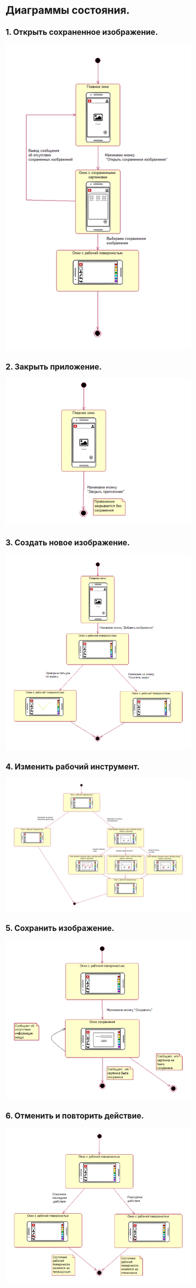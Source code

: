 # Диаграммы состояния.
## 1. Открыть сохраненное изображение.
![](diagramsImg/StateDownload.png)

## 2. Закрыть приложение.
![](diagramsImg/StateClose.png)

## 3. Создать новое изображение.
![](diagramsImg/StateNewImg.png)

## 4. Изменить рабочий инструмент.
![](diagramsImg/StateChangeTool.png)

## 5. Сохранить изображение.
![](diagramsImg/StateSave.png)

## 6. Отменить и повторить действие.
![](diagramsImg/StateAct.png)
